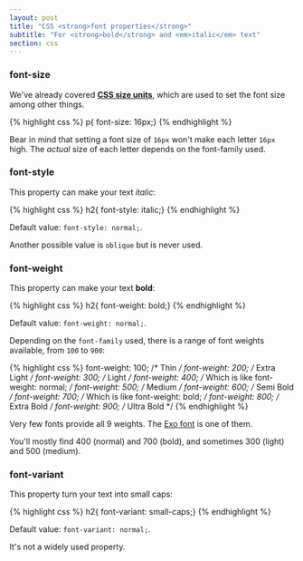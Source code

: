 ```yaml
---
layout: post
title: "CSS <strong>font properties</strong>"
subtitle: "For <strong>bold</strong> and <em>italic</em> text"
section: css
---
```


### font-size

We've already covered **[CSS size units](/css-size-units.html)**, which are used to set the font size among other things.

{% highlight css %}
p{ font-size: 16px;}
{% endhighlight %}

Bear in mind that setting a font size of `16px` won't make each letter `16px` high. The _actual_ size of each letter depends on the font-family used.

### font-style

This property can make your text _italic_:

{% highlight css %}
h2{ font-style: italic;}
{% endhighlight %}

Default value: `font-style: normal;`.

Another possible value is `oblique` but is never used.

### font-weight

This property can make your text **bold**:

{% highlight css %}
h2{ font-weight: bold;}
{% endhighlight %}

Default value: `font-weight: normal;`.

Depending on the `font-family` used, there is a range of font weights available, from `100` to `900`:

{% highlight css %}
font-weight: 100; /* Thin */
font-weight: 200; /* Extra Light */
font-weight: 300; /* Light */
font-weight: 400; /* Which is like font-weight: normal; */
font-weight: 500; /* Medium */
font-weight: 600; /* Semi Bold */
font-weight: 700; /* Which is like font-weight: bold; */
font-weight: 800; /* Extra Bold */
font-weight: 900; /* Ultra Bold */
{% endhighlight %}

Very few fonts provide all 9 weights. The [Exo font](https://www.google.com/fonts/specimen/Exo) is one of them.

You'll mostly find 400 (normal) and 700 (bold), and sometimes 300 (light) and 500 (medium).

### font-variant

This property turn your text into small caps:

{% highlight css %}
h2{ font-variant: small-caps;}
{% endhighlight %}

Default value: `font-variant: normal;`.

It's not a widely used property.
